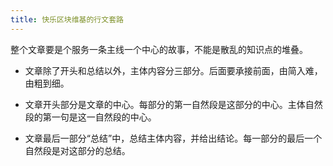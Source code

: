 ```yaml
---
title: 快乐区块维基的行文套路
---
```


整个文章要是个服务一条主线一个中心的故事，不能是散乱的知识点的堆叠。

- 文章除了开头和总结以外，主体内容分三部分。后面要承接前面，由简入难，由粗到细。

- 文章开头部分是文章的中心。每部分的第一自然段是这部分的中心。主体自然段的第一句是这一自然段的中心。

- 文章最后一部分“总结”中，总结主体内容，并给出结论。每一部分的最后一个自然段是对这部分的总结。
